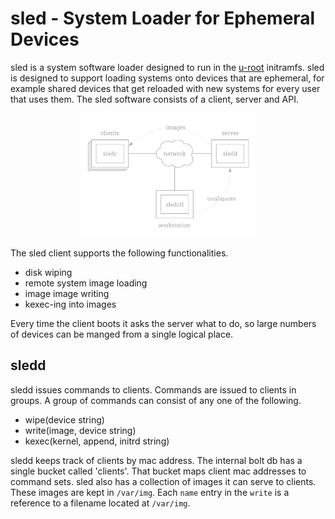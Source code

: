 # sled - System Loader for Ephemeral Devices


sled is a system software loader designed to run in the [u-root](https://u-root.tk) initramfs. sled is designed to support loading systems onto devices that are ephemeral, for example shared devices that get reloaded with new systems for every user that uses them. The sled software consists of a client, server and API.

<p align="center"><img src='doc/img/diagram.png' width='55%'/></p>


The sled client supports the following functionalities.

- disk wiping
- remote system image loading
- image image writing
- kexec-ing into images

Every time the client boots it asks the server what to do, so large numbers of devices can be manged from a single logical place.

## sledd

sledd issues commands to clients. Commands are issued to clients in groups. A group of commands can consist of any one of the following.

- wipe(device string)
- write(image, device string)
- kexec(kernel, append, initrd string)

sledd keeps track of clients by mac address. The internal bolt db has a single bucket called 'clients'. That bucket maps client mac addresses to command sets. sled also has a collection of images it can serve to clients. These images are kept in `/var/img`. Each `name` entry in the `write` is a reference to a filename located at `/var/img`.
